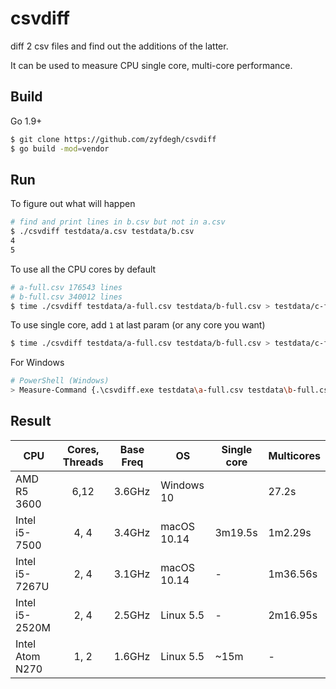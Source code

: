 # csvdiff

diff 2 csv files and find out the additions of the latter.

It can be used to measure CPU single core, multi-core performance.


## Build
Go 1.9+


```sh
$ git clone https://github.com/zyfdegh/csvdiff
$ go build -mod=vendor
```

## Run
To figure out what will happen
```sh
# find and print lines in b.csv but not in a.csv
$ ./csvdiff testdata/a.csv testdata/b.csv
4
5
```

To use all the CPU cores by default
```sh
# a-full.csv 176543 lines
# b-full.csv 340012 lines
$ time ./csvdiff testdata/a-full.csv testdata/b-full.csv > testdata/c-full-multi.csv
```

To use single core, add `1` at last param (or any core you want)
```sh
$ time ./csvdiff testdata/a-full.csv testdata/b-full.csv > testdata/c-full-single.csv 1
```

For Windows
```sh
# PowerShell (Windows)
> Measure-Command {.\csvdiff.exe testdata\a-full.csv testdata\b-full.csv > .\testdata\c-full.csv}
```

## Result

| CPU | Cores, Threads | Base Freq | OS | Single core | Multicores |
|--|:--:|--|--|--|--|
| AMD R5 3600 | 6,12 | 3.6GHz | Windows 10 | | 27.2s |
| Intel i5-7500  | 4, 4 | 3.4GHz | macOS 10.14 | 3m19.5s | 1m2.29s |
| Intel i5-7267U | 2, 4 | 3.1GHz | macOS 10.14 | - | 1m36.56s |
| Intel i5-2520M | 2, 4 | 2.5GHz | Linux 5.5   | - | 2m16.95s |
| Intel Atom N270 | 1, 2 | 1.6GHz | Linux 5.5 | ~15m | - |

